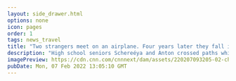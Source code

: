 ```yaml
---
layout: side_drawer.html
options: none
icon: pages
order: 1
tags: news_travel
title: "Two strangers meet on an airplane. Four years later they fall in love"
description: "High school seniors Schereéya and Anton crossed paths while flying to Virginia for a college acceptance day. Over the next few years, the two weaved in and out of one another's lives, before a road trip to New Orleans cemented their relationship."
imagePreview: https://cdn.cnn.com/cnnnext/dam/assets/220207093205-02-chance-encounters-airplane-road-trip-video-synd-2.jpg
pubDate: Mon, 07 Feb 2022 13:05:10 GMT
---
```

